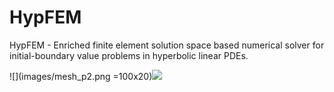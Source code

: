 # HypFEM
HypFEM - Enriched finite element solution space based numerical solver for initial-boundary value problems in hyperbolic linear PDEs.

![](images/mesh_p2.png =100x20)![](images/wave.gif)
